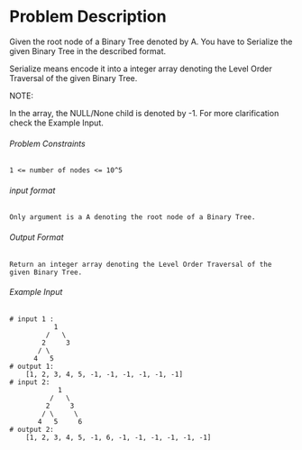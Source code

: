 # Problem Description

Given the root node of a Binary Tree denoted by A. You have to Serialize the given Binary Tree in the described format.

Serialize means encode it into a integer array denoting the Level Order Traversal of the given Binary Tree.

NOTE:

In the array, the NULL/None child is denoted by -1.
For more clarification check the Example Input.

###### Problem Constraints

```
1 <= number of nodes <= 10^5
```

###### input format

``` 
Only argument is a A denoting the root node of a Binary Tree.
```

###### Output Format

```
Return an integer array denoting the Level Order Traversal of the given Binary Tree.
```

###### Example Input

```
# input 1 : 
           1
         /   \
        2     3
       / \
      4   5
# output 1: 
    [1, 2, 3, 4, 5, -1, -1, -1, -1, -1, -1]
# input 2: 
            1
          /   \
         2     3
        / \     \
       4   5     6
# output 2: 
    [1, 2, 3, 4, 5, -1, 6, -1, -1, -1, -1, -1, -1]
```
